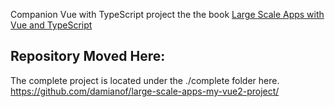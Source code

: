 Companion Vue with TypeScript project the the book [Large Scale Apps with Vue and TypeScript](
https://leanpub.com/large-scale-apps-with-vue-and-typescript "Large Scale Apps with Vue and TypeScript")

## Repository Moved Here:
The complete project is located under the ./complete folder here.
https://github.com/damianof/large-scale-apps-my-vue2-project/


